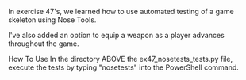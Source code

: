 In exercise 47's, we learned how to use automated testing of a game skeleton using Nose Tools.

I've also added an option to equip a weapon as a player advances throughout the game.

How To Use
In the directory ABOVE the ex47_nosetests_tests.py file, execute the tests by typing "nosetests" into the PowerShell command.
